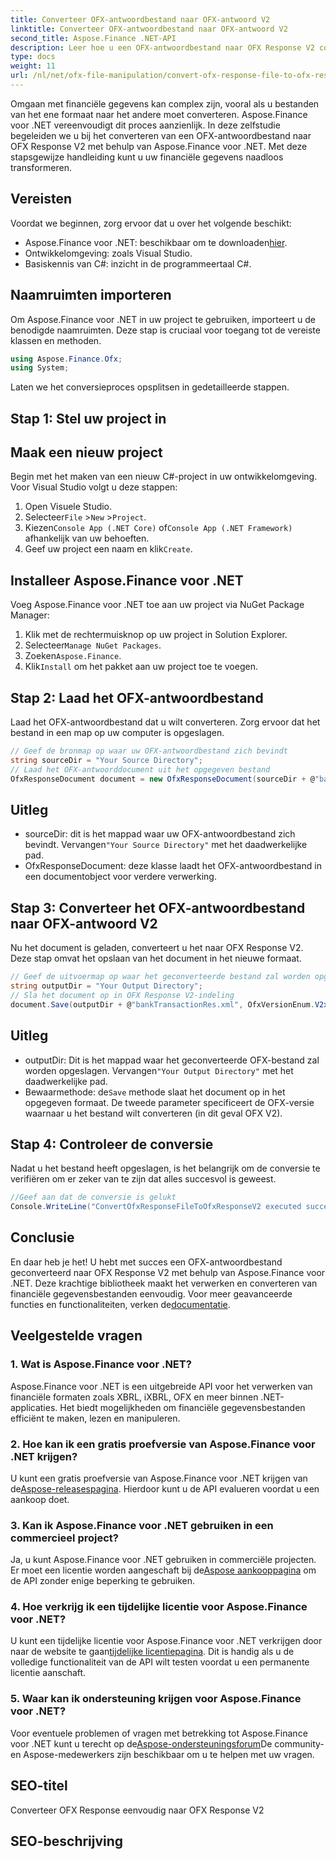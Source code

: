 ```yaml
---
title: Converteer OFX-antwoordbestand naar OFX-antwoord V2
linktitle: Converteer OFX-antwoordbestand naar OFX-antwoord V2
second_title: Aspose.Finance .NET-API
description: Leer hoe u een OFX-antwoordbestand naar OFX Response V2 converteert met Aspose.Finance voor .NET. Stapsgewijze handleiding met gedetailleerde instructies en codevoorbeelden.
type: docs
weight: 11
url: /nl/net/ofx-file-manipulation/convert-ofx-response-file-to-ofx-response-v2/
---
```

Omgaan met financiële gegevens kan complex zijn, vooral als u bestanden van het ene formaat naar het andere moet converteren. Aspose.Finance voor .NET vereenvoudigt dit proces aanzienlijk. In deze zelfstudie begeleiden we u bij het converteren van een OFX-antwoordbestand naar OFX Response V2 met behulp van Aspose.Finance voor .NET. Met deze stapsgewijze handleiding kunt u uw financiële gegevens naadloos transformeren.
## Vereisten
Voordat we beginnen, zorg ervoor dat u over het volgende beschikt:
-  Aspose.Finance voor .NET: beschikbaar om te downloaden[hier](https://releases.aspose.com/finance/net/).
- Ontwikkelomgeving: zoals Visual Studio.
- Basiskennis van C#: inzicht in de programmeertaal C#.
## Naamruimten importeren
Om Aspose.Finance voor .NET in uw project te gebruiken, importeert u de benodigde naamruimten. Deze stap is cruciaal voor toegang tot de vereiste klassen en methoden.
```csharp
using Aspose.Finance.Ofx;
using System;
```
Laten we het conversieproces opsplitsen in gedetailleerde stappen.
## Stap 1: Stel uw project in
## Maak een nieuw project
Begin met het maken van een nieuw C#-project in uw ontwikkelomgeving. Voor Visual Studio volgt u deze stappen:
1. Open Visuele Studio.
2.  Selecteer`File` >`New` >`Project`.
3.  Kiezen`Console App (.NET Core)` of`Console App (.NET Framework)` afhankelijk van uw behoeften.
4.  Geef uw project een naam en klik`Create`.
## Installeer Aspose.Finance voor .NET
Voeg Aspose.Finance voor .NET toe aan uw project via NuGet Package Manager:
1. Klik met de rechtermuisknop op uw project in Solution Explorer.
2.  Selecteer`Manage NuGet Packages`.
3.  Zoeken`Aspose.Finance`.
4.  Klik`Install` om het pakket aan uw project toe te voegen.
## Stap 2: Laad het OFX-antwoordbestand
Laad het OFX-antwoordbestand dat u wilt converteren. Zorg ervoor dat het bestand in een map op uw computer is opgeslagen.
```csharp
// Geef de bronmap op waar uw OFX-antwoordbestand zich bevindt
string sourceDir = "Your Source Directory";
// Laad het OFX-antwoorddocument uit het opgegeven bestand
OfxResponseDocument document = new OfxResponseDocument(sourceDir + @"bankTransactionRes.sgml");
```
## Uitleg
-  sourceDir: dit is het mappad waar uw OFX-antwoordbestand zich bevindt. Vervangen`"Your Source Directory"` met het daadwerkelijke pad.
- OfxResponseDocument: deze klasse laadt het OFX-antwoordbestand in een documentobject voor verdere verwerking.
## Stap 3: Converteer het OFX-antwoordbestand naar OFX-antwoord V2
Nu het document is geladen, converteert u het naar OFX Response V2. Deze stap omvat het opslaan van het document in het nieuwe formaat.
```csharp
// Geef de uitvoermap op waar het geconverteerde bestand zal worden opgeslagen
string outputDir = "Your Output Directory";
// Sla het document op in OFX Response V2-indeling
document.Save(outputDir + @"bankTransactionRes.xml", OfxVersionEnum.V2x);
```
## Uitleg
-  outputDir: Dit is het mappad waar het geconverteerde OFX-bestand zal worden opgeslagen. Vervangen`"Your Output Directory"` met het daadwerkelijke pad.
-  Bewaarmethode: de`Save` methode slaat het document op in het opgegeven formaat. De tweede parameter specificeert de OFX-versie waarnaar u het bestand wilt converteren (in dit geval OFX V2).
## Stap 4: Controleer de conversie
Nadat u het bestand heeft opgeslagen, is het belangrijk om de conversie te verifiëren om er zeker van te zijn dat alles succesvol is geweest.
```csharp
//Geef aan dat de conversie is gelukt
Console.WriteLine("ConvertOfxResponseFileToOfxResponseV2 executed successfully.");
```
## Conclusie
 En daar heb je het! U hebt met succes een OFX-antwoordbestand geconverteerd naar OFX Response V2 met behulp van Aspose.Finance voor .NET. Deze krachtige bibliotheek maakt het verwerken en converteren van financiële gegevensbestanden eenvoudig. Voor meer geavanceerde functies en functionaliteiten, verken de[documentatie](https://reference.aspose.com/finance/net/).
## Veelgestelde vragen
### 1. Wat is Aspose.Finance voor .NET?
Aspose.Finance voor .NET is een uitgebreide API voor het verwerken van financiële formaten zoals XBRL, iXBRL, OFX en meer binnen .NET-applicaties. Het biedt mogelijkheden om financiële gegevensbestanden efficiënt te maken, lezen en manipuleren.
### 2. Hoe kan ik een gratis proefversie van Aspose.Finance voor .NET krijgen?
 U kunt een gratis proefversie van Aspose.Finance voor .NET krijgen van de[Aspose-releasespagina](https://releases.aspose.com/). Hierdoor kunt u de API evalueren voordat u een aankoop doet.
### 3. Kan ik Aspose.Finance voor .NET gebruiken in een commercieel project?
 Ja, u kunt Aspose.Finance voor .NET gebruiken in commerciële projecten. Er moet een licentie worden aangeschaft bij de[Aspose aankooppagina](https://purchase.aspose.com/buy) om de API zonder enige beperking te gebruiken.
### 4. Hoe verkrijg ik een tijdelijke licentie voor Aspose.Finance voor .NET?
 U kunt een tijdelijke licentie voor Aspose.Finance voor .NET verkrijgen door naar de website te gaan[tijdelijke licentiepagina](https://purchase.aspose.com/temporary-license/). Dit is handig als u de volledige functionaliteit van de API wilt testen voordat u een permanente licentie aanschaft.
### 5. Waar kan ik ondersteuning krijgen voor Aspose.Finance voor .NET?
 Voor eventuele problemen of vragen met betrekking tot Aspose.Finance voor .NET kunt u terecht op de[Aspose-ondersteuningsforum](https://forum.aspose.com/c/finance/43)De community- en Aspose-medewerkers zijn beschikbaar om u te helpen met uw vragen.
## SEO-titel
Converteer OFX Response eenvoudig naar OFX Response V2
## SEO-beschrijving